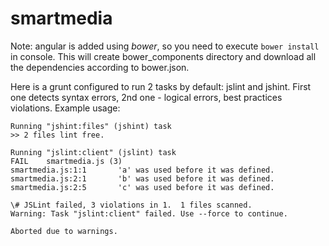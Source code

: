 # smartmedia

Note: angular is added using *bower*, so you need to execute `bower install` in console. This will create bower_components directory and download all the dependencies according to bower.json.

Here is a grunt configured to run 2 tasks by default: jslint and jshint. First one detects syntax errors, 2nd one - logical errors, best practices violations. Example usage:

```bash-3.1$ grunt
Running "jshint:files" (jshint) task
>> 2 files lint free.

Running "jslint:client" (jslint) task
FAIL    smartmedia.js (3)
smartmedia.js:1:1       'a' was used before it was defined.
smartmedia.js:2:1       'b' was used before it was defined.
smartmedia.js:2:5       'c' was used before it was defined.

\# JSLint failed, 3 violations in 1.  1 files scanned.
Warning: Task "jslint:client" failed. Use --force to continue.

Aborted due to warnings.
```
